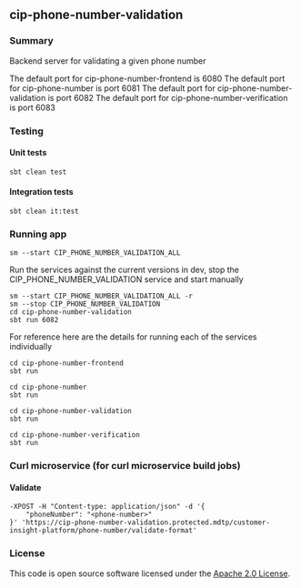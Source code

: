 ## cip-phone-number-validation

### Summary

Backend server for validating a given phone number

The default port for cip-phone-number-frontend is 6080
The default port for cip-phone-number is port 6081
The default port for cip-phone-number-validation is port 6082
The default port for cip-phone-number-verification is port 6083

### Testing

#### Unit tests

    sbt clean test

#### Integration tests

    sbt clean it:test

### Running app

    sm --start CIP_PHONE_NUMBER_VALIDATION_ALL

Run the services against the current versions in dev, stop the CIP_PHONE_NUMBER_VALIDATION service and start manually

    sm --start CIP_PHONE_NUMBER_VALIDATION_ALL -r
    sm --stop CIP_PHONE_NUMBER_VALIDATION
    cd cip-phone-number-validation
    sbt run 6082

For reference here are the details for running each of the services individually

    cd cip-phone-number-frontend
    sbt run
 
    cd cip-phone-number
    sbt run

    cd cip-phone-number-validation
    sbt run

    cd cip-phone-number-verification
    sbt run

### Curl microservice (for curl microservice build jobs)

#### Validate

    -XPOST -H "Content-type: application/json" -d '{
	    "phoneNumber": "<phone-number>"
    }' 'https://cip-phone-number-validation.protected.mdtp/customer-insight-platform/phone-number/validate-format'

### License

This code is open source software licensed under
the [Apache 2.0 License]("http://www.apache.org/licenses/LICENSE-2.0.html").
